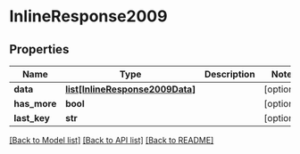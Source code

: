 # InlineResponse2009

## Properties
Name | Type | Description | Notes
------------ | ------------- | ------------- | -------------
**data** | [**list[InlineResponse2009Data]**](InlineResponse2009Data.md) |  | [optional] 
**has_more** | **bool** |  | [optional] 
**last_key** | **str** |  | [optional] 

[[Back to Model list]](../README.md#documentation-for-models) [[Back to API list]](../README.md#documentation-for-api-endpoints) [[Back to README]](../README.md)

